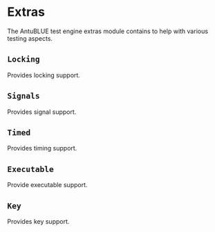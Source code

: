 # Extras

The AntuBLUE test engine extras module contains to help with various testing aspects.

## `Locking`

Provides locking support.

## `Signals`

Provides signal support.

## `Timed`

Provides timing support.

## `Executable`

Provide executable support.

## `Key`

Provides key support.